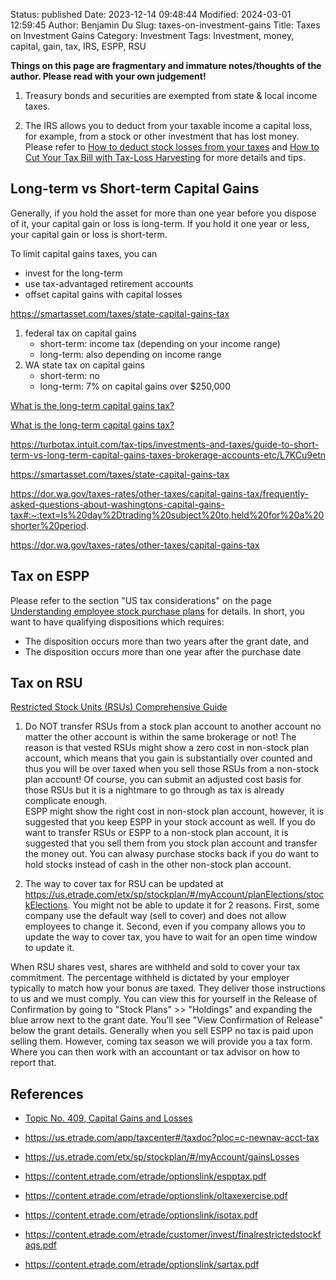 Status: published
Date: 2023-12-14 09:48:44
Modified: 2024-03-01 12:59:45
Author: Benjamin Du
Slug: taxes-on-investment-gains
Title: Taxes on Investment Gains
Category: Investment
Tags: Investment, money, capital, gain, tax, IRS, ESPP, RSU 

**Things on this page are fragmentary and immature notes/thoughts of the author. Please read with your own judgement!**

1. Treasury bonds and securities are exempted from state & local income taxes.

2. The IRS allows you to deduct from your taxable income a capital loss, 
    for example, 
    from a stock or other investment that has lost money.
    Please refer to
    [How to deduct stock losses from your taxes](https://www.bankrate.com/investing/how-to-deduct-stock-losses-from-taxes/)
    and
    [How to Cut Your Tax Bill with Tax-Loss Harvesting](https://www.schwab.com/learn/story/how-to-cut-your-tax-bill-with-tax-loss-harvesting)
    for more details and tips.

## Long-term vs Short-term Capital Gains

Generally, 
if you hold the asset for more than one year before you dispose of it, 
your capital gain or loss is long-term. 
If you hold it one year or less, 
your capital gain or loss is short-term.

To limit capital gains taxes, you can 
- invest for the long-term
- use tax-advantaged retirement accounts 
- offset capital gains with capital losses

https://smartasset.com/taxes/state-capital-gains-tax

1. federal tax on capital gains
    - short-term: income tax (depending on your income range)
    - long-term: also depending on income range
3. WA state tax on capital gains
    - short-term: no
    - long-term: 7% on capital gains over $250,000


[What is the long-term capital gains tax?](https://www.bankrate.com/investing/long-term-capital-gains-tax)

[What is the long-term capital gains tax?](https://www.bankrate.com/investing/long-term-capital-gains-tax/)

https://turbotax.intuit.com/tax-tips/investments-and-taxes/guide-to-short-term-vs-long-term-capital-gains-taxes-brokerage-accounts-etc/L7KCu9etn

https://smartasset.com/taxes/state-capital-gains-tax

https://dor.wa.gov/taxes-rates/other-taxes/capital-gains-tax/frequently-asked-questions-about-washingtons-capital-gains-tax#:~:text=Is%20day%2Dtrading%20subject%20to,held%20for%20a%20shorter%20period.

https://dor.wa.gov/taxes-rates/other-taxes/capital-gains-tax

## Tax on ESPP

Please refer to the section "US tax considerations" on the page 
[Understanding employee stock purchase plans](https://us.etrade.com/knowledge/library/stock-plans/employee-stock-purchase-plan)
for details.
In short, 
you want to have qualifying dispositions which requires:

- The disposition occurs more than two years after the grant date, and
- The disposition occurs more than one year after the purchase date

## Tax on RSU

[Restricted Stock Units (RSUs) Comprehensive Guide](https://tanphan.com/blog/restricted-stock-units-rsu-comprehensive-guide)

1. Do NOT transfer RSUs from a stock plan account to another account
    no matter the other account is within the same brokerage or not!
    The reason is that vested RSUs might show a zero cost in non-stock plan account,
    which means that you gain is substantially over counted 
    and thus you will be over taxed when you sell those RSUs from a non-stock plan account! 
    Of course, 
    you can submit an adjusted cost basis for those RSUs 
    but it is a nightmare to go through as tax is already complicate enough.  
    ESPP might show the right cost in non-stock plan account,
    however,
    it is suggested that you keep ESPP in your stock account as well.
    If you do want to transfer RSUs or ESPP to a non-stock plan account,
    it is suggested that you sell them from you stock plan account and transfer the money out.
    You can alwasy purchase stocks back if you do want to hold stocks instead of cash in the other non-stock plan account.

2. The way to cover tax for RSU can be updated at https://us.etrade.com/etx/sp/stockplan/#/myAccount/planElections/stockElections.
    You might not be able to update it for 2 reasons.
    First, 
    some company use the default way (sell to cover) and does not allow employees to change it.
    Second,
    even if you company allows you to update the way to cover tax,
    you have to wait for an open time window to update it.

When RSU shares vest, 
shares are withheld and sold to cover your tax commitment. 
The percentage withheld is dictated by your employer typically to match how your bonus are taxed. 
They deliver those instructions to us and we must comply. 
You can view this for yourself in the Release of Confirmation 
by going to "Stock Plans" >> "Holdings" and expanding the blue arrow next to the grant date. 
You'll see "View Confirmation of Release" below the grant details. 
Generally when you sell ESPP no tax is paid upon selling them. 
However, 
coming tax season we will provide you a tax form. Where you can then work with an accountant or tax advisor on how to report that.

## References

- [Topic No. 409, Capital Gains and Losses](https://www.irs.gov/taxtopics/tc409#:~:text=To%20correctly%20arrive%20at%20your,or%20loss%20is%20short%2Dterm.)

- https://us.etrade.com/app/taxcenter#/taxdoc?ploc=c-newnav-acct-tax

- https://us.etrade.com/etx/sp/stockplan/#/myAccount/gainsLosses

- https://content.etrade.com/etrade/optionslink/espptax.pdf

- https://content.etrade.com/etrade/optionslink/oltaxexercise.pdf

- https://content.etrade.com/etrade/optionslink/isotax.pdf

- https://content.etrade.com/etrade/customer/invest/finalrestrictedstockfaqs.pdf

- https://content.etrade.com/etrade/optionslink/sartax.pdf
